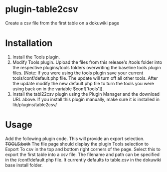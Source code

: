 plugin-table2csv
================

Create a csv file from the first table on a dokuwiki page

Installation
============
1. Install the Tools plugin.
2. Modify Tools plugin. 
   Upload the files from this release's /tools folder into the respective plugins/tools folders overwriting the baseline tools plugin files. 
   (Note: If you were using the tools plugin save your current tools/conf/default.php file. 
    The update will turn off all other tools. 
    After the update modify the new default.php file to turn the tools you were using back on in the variable $conf['tools']).
3. Install the tabl22csv plugin using the Plugin Manager and the download URL above. 
   If you install this plugin manually, make sure it is installed in lib/plugins/table2csv/

Usage
=====
Add the following plugin code. This will provide an export selection. 
  ~~TOOLS:both~~
The file page should display the plugin Tools selection to Export To csv in the top and bottom right corners of the page. 
Select this to export the first table into a csv file. 
The filename and path can be specified in the /conf/default.php file. 
It currently defaults to table.csv in the dokuwiki base install folder.
